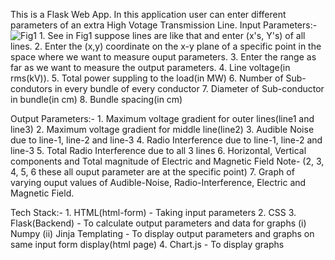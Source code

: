 This is a Flask Web App.
In this application user can enter different parameters of an extra High Votage Transmission Line.
Input Parameters:-![Fig1](https://github.com/shyam455/iop/assets/135046173/df18084f-b9ef-48ed-a5a5-52f8cdff1bbe)
             1. See in Fig1 suppose lines are like that and enter (x's, Y's) of all lines.
             2. Enter the (x,y) coordinate on the x-y plane of a specific point in the space where we want to measure ouput parameters.
             3. Enter the range as far as we want to measure the output parameters.
             4. Line voltage(in rms(kV)).
             5. Total power suppling to the load(in MW)
             6. Number of Sub-condutors in every bundle of every conductor
             7. Diameter of Sub-conductor in bundle(in cm)
             8. Bundle spacing(in cm)

Output Parameters:-
             1. Maximum voltage gradient for outer lines(line1 and line3)
             2. Maximum voltage gradient for middle line(line2)
             3. Audible Noise due to line-1, line-2 and line-3
             4. Radio Interference due to line-1, line-2 and line-3
             5. Total Radio Interference due to all 3 lines
             6. Horizontal, Vertical components and Total magnitude of Electric and Magnetic Field
               Note- (2, 3, 4, 5, 6 these all ouput parameter are at the specific point)
             7. Graph of varying ouput values of Audible-Noise, Radio-Interference, Electric and Magnetic Field.


Tech Stack:-
           1. HTML(html-form) - Taking input parameters
           2. CSS
           3. Flask(Backend) - To calculate output parameters and data for graphs
                  (i) Numpy
                  (ii) Jinja Templating - To display output parameters and graphs on same input form display(html page)
           4. Chart.js - To display graphs
